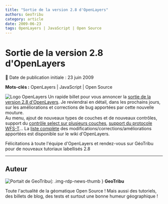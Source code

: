 ```yaml
---
title: "Sortie de la version 2.8 d'OpenLayers"
authors: GeoTribu
category: article
date: 2009-06-23
tags: OpenLayers | JavaScript | Open Source
---
```


# Sortie de la version 2.8 d'OpenLayers

:calendar: Date de publication initiale : 23 juin 2009

**Mots-clés :** OpenLayers | JavaScript | Open Source

![Logo OpenLayers](https://cdn.geotribu.fr/img/logos-icones/logiciels_librairies/openlayers.png) Un rapide billet pour vous annoncer la [sortie de la version 2.8 d'OpenLayers](https://openlayers.org/pipermail/users/2009-June/012414.html). Je reviendrai en détail, dans les prochains jours, sur les améliorations et corrections de bug apportées par cette nouvelle mouture.  
Au menu, ajout de nouveaux types de couches et de nouveaux contrôles, support du [contrôle select sur plusieurs couches](https://openlayers.org/dev/examples/filter.html), [support du protocole WFS-T](https://openlayers.org/dev/examples/wfs-protocol-transactions.html)... La [liste complète](http://trac.openlayers.org/wiki/Release/2.8/Notes) des modifications/corrections/améliorations apportées est disponible sur le wiki d'OpenLayers.

Félicitations à toute l'équipe d'OpenLayers et rendez-vous sur GéoTribu pour de nouveaux tutoriaux labellisés 2.8

----

## Auteur

![Portait de GeoTribu](https://cdn.geotribu.fr/img/internal/charte/geotribu\_logo\_64x64.png){: .img-rdp-news-thumb }
**GeoTribu**

Toute l'actualité de la géomatique Open Source ! Mais aussi des tutoriels, des billets de blog, des tests et surtout une bonne humeur géographique !
